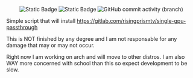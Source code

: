 <p align="center">
  <img alt="Static Badge" src="https://img.shields.io/badge/License:-GPLv3-green">
  <img alt="Static Badge" src="https://img.shields.io/badge/Ready_for_use:-NO-red">
  <img alt="GitHub commit activity (branch)" src="https://img.shields.io/github/commit-activity/t/firebadnofire/Single-GPU-Passthrough-installer">
</p>


Simple script that will install https://gitlab.com/risingprismtv/single-gpu-passthrough

This is NOT finished by any degree and I am not responsable for any damage that may or may not occur.

Right now I am working on arch and will move to other distros. I am also WAY more concerned with school than this so expect development to be slow.
